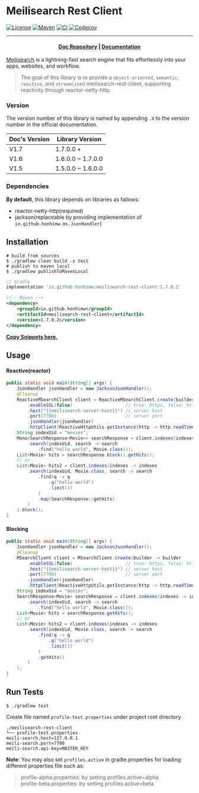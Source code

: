 # Meilisearch Rest Client

[![License](https://img.shields.io/badge/license-Apache2-blue.svg)](https://github.com/honhimW/meilisearch-rest-client?tab=Apache-2.0-1-ov-file#readme)
[![Maven](https://img.shields.io/maven-central/v/io.github.honhimw/meilisearch-rest-client)](https://central.sonatype.com/artifact/io.github.honhimw/meilisearch-rest-client)
[![CI](https://github.com/honhimW/meilisearch-rest-client/actions/workflows/gradle.yml/badge.svg)](https://github.com/honhimW/meilisearch-rest-client/actions)
[![Codecov](https://img.shields.io/codecov/c/github/honhimw/meilisearch-rest-client)](https://app.codecov.io/github/honhimW/meilisearch-rest-client)


---

<h4 align="center">
  <a href="https://github.com/meilisearch/documentation">Doc Repository</a> |
  <a href="https://www.meilisearch.com/docs">Documentation</a>
</h4>

[Meilisearch](https://github.com/meilisearch/meilisearch) is a lightning-fast search engine that fits effortlessly into
your apps, websites, and workflow.

> The goal of this library is to provide a `object-oriented`, `semantic`, `reactive`, and `streamlined`
> meilisearch-rest-client, supporting reactivity through reactor-netty-http.

### Version

The version number of this library is named by appending `.X` to the version number in the official documentation.

| Doc's Version | Library Version   |
|---------------|-------------------|
| V1.7          | 1.7.0.0 +         |
| V1.6          | 1.6.0.0 ~ 1.7.0.0 |
| V1.5          | 1.5.0.0 ~ 1.6.0.0 |

### Dependencies

**By default**, this library depends on libraries as fallows:
- reactor-netty-http(required)
- jackson(replaceable by providing implementation of `io.github.honhimw.ms.JsonHandler`)

## Installation

```shell
# build from sources
$ ./gradlew clean build -x test
# publish to maven local
$ ./gradlew publishToMavenLocal
```

```groovy
// Gradle
implementation 'io.github.honhimw:meilisearch-rest-client:1.7.0.2'
```

```xml
<!-- Maven -->
<dependency>
    <groupId>io.github.honhimw</groupId>
    <artifactId>meilisearch-rest-client</artifactId>
    <version>1.7.0.2</version>
</dependency>
```

**[Copy Snippets here.](https://central.sonatype.com/artifact/io.github.honhimw/meilisearch-rest-client)**

## Usage

#### Reactive(reactor)

```java
public static void main(String[] args) {
    JsonHandler jsonHandler = new JacksonJsonHandler();
    @Cleanup
    ReactiveMSearchClient client = ReactiveMSearchClient.create(builder -> builder
        .enableSSL(false)                    // true: https, false: http
        .host("{{meilisearch-server-host}}") // server host
        .port(7700)                          // server port
        .jsonHandler(jsonHandler)
        .httpClient(ReactiveHttpUtils.getInstance(http -> http.readTimeout(Duration.ofMillis(100)))));
    String indexUid = "movies";
    Mono<SearchResponse<Movie>> searchResponse = client.indexes(indexes -> indexes
        .search(indexUid, search -> search
            .find("hello world", Movie.class)));
    List<Movie> hits = searchResponse.block().getHits();
    // or
    List<Movie> hits2 = client.indexes(indexes -> indexes
        .search(indexUid, Movie.class, search -> search
            .find(q -> q
                .q("hello world")
                .limit(1)
            )
            .map(SearchResponse::getHits)
        )
    ).block();
}
```

#### Blocking

```java
public static void main(String[] args) {
    JsonHandler jsonHandler = new JacksonJsonHandler();
    @Cleanup
    MSearchClient client = MSearchClient.create(builder -> builder
        .enableSSL(false)                    // true: https, false: http
        .host("{{meilisearch-server-host}}") // server host
        .port(7700)                          // server port
        .jsonHandler(jsonHandler)
        .httpClient(ReactiveHttpUtils.getInstance(http -> http.readTimeout(Duration.ofMillis(100)))));
    String indexUid = "movies";
    SearchResponse<Movie> searchResponse = client.indexes(indexes -> indexes
        .search(indexUid, search -> search
            .find("hello world", Movie.class)));
    List<Movie> hits = searchResponse.getHits();
    // or
    List<Movie> hits2 = client.indexes(indexes -> indexes
        .search(indexUid, Movie.class, search -> search
            .find(q -> q
                .q("hello world")
                .limit(1)
            )
            .getHits()
        )
    );
}
```

## Run Tests

```shell
$ ./gradlew test
```

Create file named `profile-test.properties` under project root directory.

```properties
./meilisearch-rest-client
└── profile-test.properties
meili-search.host=127.0.0.1
meili-search.port=7700
meili-search.api-key=MASTER_KEY
```

**Note**: You may also set `profiles.active` in gradle.properties for loading different properties file such as:
> profile-alpha.properties: by setting profiles.active=alpha  
> profile-beta.properties: by setting profiles.active=beta
